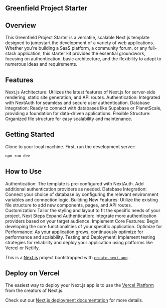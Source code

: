 ## Greenfield Project Starter

## Overview
This Greenfield Project Starter is a versatile, scalable Next.js template designed to jumpstart the development of a variety of web applications. Whether you're building a SaaS platform, a community forum, or any full-stack application, this starter kit provides the essential groundwork, focusing on authentication, basic architecture, and the flexibility to adapt to numerous ideas and requirements.

## Features
Next.js Architecture: Utilizes the latest features of Next.js for server-side rendering, static site generation, and API routes.
Authentication: Integrated with NextAuth for seamless and secure user authentication.
Database Integration: Ready to connect with databases like Supabase or PlanetScale, providing a foundation for data-driven applications.
Flexible Structure: Organized file structure for easy scalability and maintenance.

## Getting Started

Clone to your local machine.
First, run the development server:

```bash
npm run dev
```

## How to Use
Authentication: The template is pre-configured with NextAuth. Add additional authentication providers as needed.
Database Integration: Connect your choice of database by configuring the relevant environment variables and connection logic.
Building New Features: Utilize the existing file structure to add new components, pages, and API routes.
Customization: Tailor the styling and layout to fit the specific needs of your project.
Next Steps
Expand Authentication: Integrate more authentication providers based on your target audience.
Implement Core Features: Begin developing the core functionalities of your specific application.
Optimize for Performance: As your application grows, continuously optimize for performance and scalability.
Testing and Deployment: Implement testing strategies for reliability and deploy your application using platforms like Vercel or Netlify.

This is a [Next.js](https://nextjs.org/) project bootstrapped with [`create-next-app`](https://github.com/vercel/next.js/tree/canary/packages/create-next-app).



## Deploy on Vercel

The easiest way to deploy your Next.js app is to use the [Vercel Platform](https://vercel.com/new?utm_medium=default-template&filter=next.js&utm_source=create-next-app&utm_campaign=create-next-app-readme) from the creators of Next.js.

Check out our [Next.js deployment documentation](https://nextjs.org/docs/deployment) for more details.
